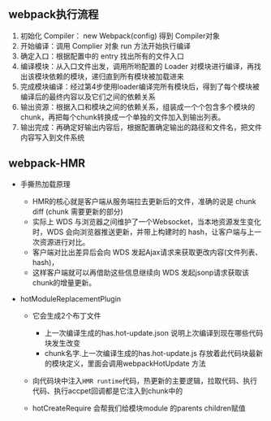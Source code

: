 
## webpack执行流程
  1. 初始化 Compiler： new Webpack(config) 得到 Compiler对象
  2. 开始编译：调用 Complier 对象 run 方法开始执行编译
  3. 确定入口：根据配置中的 entry 找出所有的文件入口
  4. 编译模块：从入口文件出发，调用所哟配置的 Loader 对模块进行编译，再找出该模块依赖的模块，递归直到所有模块被加载进来
  5. 完成模块编译：经过第4步使用loader编译完所有模块后，得到了每个模块被编译后的最终内容以及它们之间的依赖关系
  6. 输出资源：根据入口和模块之间的依赖关系，组装成一个个包含多个模块的chunk，再把每个chunk转换成一个单独的文件加入到输出列表。
  7. 输出完成：再确定好输出内容后，根据配置确定输出的路径和文件名，把文件内容写入到文件系统


## webpack-HMR

- 手撕热加载原理
  - HMR的核心就是客户端从服务端拉去更新后的文件，准确的说是 chunk diff (chunk 需要更新的部分)
  - 实际上 WDS 与浏览器之间维护了一个Websocket，当本地资源发生变化时，WDS 会向浏览器推送更新，并带上构建时的 hash，让客户端与上一次资源进行对比。
  - 客户端对比出差异后会向 WDS 发起Ajax请求来获取更改内容(文件列表、hash)，
  - 这样客户端就可以再借助这些信息继续向 WDS 发起jsonp请求获取该chunk的增量更新。

- hotModuleReplacementPlugin
  + 它会生成2个布丁文件
    - 上一次编译生成的has.hot-update.json 说明上次编译到现在哪些代码块发生改变
    - chunk名字.上一次编译生成的has.hot-update.js 存放着此代码块最新的模块定义，里面会调用webpackHotUpdate 方法

  + 向代码块中注入`HMR runtime`代码，热更新的主要逻辑，拉取代码、执行代码、执行accpet回调都是它注入到chunk中的
  
  + hotCreateRequire 会帮我们给模块module 的parents children赋值
